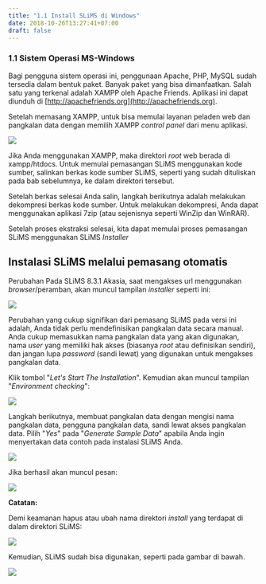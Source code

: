 ```yaml
---
title: "1.1 Install SLiMS di Windows"
date: 2018-10-26T13:27:41+07:00
draft: false
---
```


### 1.1 Sistem Operasi MS-Windows

Bagi pengguna sistem operasi ini, penggunaan Apache, PHP, MySQL sudah tersedia dalam bentuk paket. Banyak paket yang bisa dimanfaatkan. Salah satu yang terkenal adalah XAMPP oleh Apache Friends. Aplikasi ini dapat diunduh di [http://apachefriends.org](http://apachefriends.org).

Setelah memasang XAMPP, untuk bisa memulai layanan peladen web dan pangkalan data dengan memilih XAMPP _control panel_ dari menu aplikasi.

![](/assets/xampp-cpanel-running.png)

Jika Anda menggunakan XAMPP, maka direktori _root_ web berada di xampp/htdocs. Untuk memulai pemasangan SLiMS menggunakan kode sumber, salinkan berkas kode sumber SLiMS, seperti yang sudah dituliskan pada bab sebelumnya, ke dalam direktori tersebut.

Setelah berkas selesai Anda salin, langkah berikutnya adalah melakukan dekompresi berkas kode sumber. Untuk melakukan dekompresi, Anda dapat menggunakan aplikasi 7zip (atau sejenisnya seperti WinZip dan WinRAR).

Setelah proses ekstraksi selesai, kita dapat memulai proses pemasangan SLiMS menggunakan SLiMS _Installer_

## Instalasi SLiMS melalui pemasang otomatis

Perubahan Pada SLiMS 8.3.1 Akasia, saat mengakses url menggunakan _browser_/peramban, akan muncul tampilan _installer_ seperti ini:

![](/assets/01_SLiMS_Installer.png)

Perubahan yang cukup signifikan dari pemasang SLiMS pada versi ini adalah, Anda tidak perlu mendefinisikan pangkalan data secara manual. Anda cukup memasukkan nama pangkalan data yang akan digunakan, nama _user_ yang memiliki hak akses (biasanya _root_ atau definisikan sendiri), dan jangan lupa _password_ (sandi lewat) yang digunakan untuk mengakses pangkalan data.

Klik tombol "_Let's Start The Installation_". Kemudian akan muncul tampilan "_Environment checking_":

![](/assets/01_Install_Environment_Checking.png)

Langkah berikutnya, membuat pangkalan data dengan mengisi nama pangkalan data, pengguna pangkalan data, sandi lewat akses pangkalan data. Pilih "_Yes_" pada "_Generate Sample Data_" apabila Anda ingin menyertakan data contoh pada instalasi SLiMS Anda.

![](/assets/01_Install_Database.png)

Jika berhasil akan muncul pesan:

![](/assets/installer3.png)

**Catatan:**

Demi keamanan hapus atau ubah nama direktori  _install_ yang terdapat di dalam direktori SLiMS:

![](/assets/01_slims8_akasia_folder.png)

Kemudian, SLiMS sudah bisa digunakan, seperti pada gambar di bawah.

![](/assets/01_slims_ready.png)